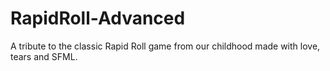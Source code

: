# RapidRoll-Advanced
A tribute to the classic Rapid Roll game from our childhood made with love, tears and SFML.
